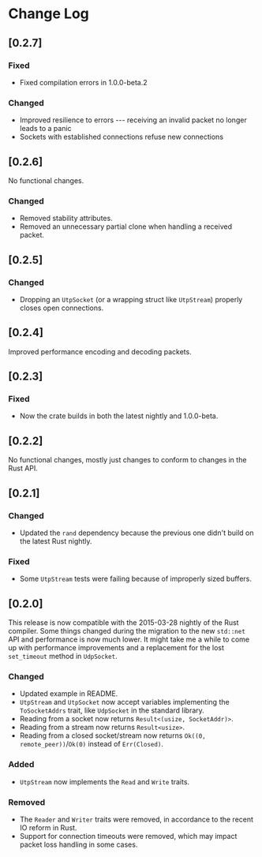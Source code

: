 # Change Log

## [0.2.7]

### Fixed

- Fixed compilation errors in 1.0.0-beta.2

### Changed

- Improved resilience to errors --- receiving an invalid packet no longer leads to a panic
- Sockets with established connections refuse new connections

## [0.2.6]

No functional changes.

### Changed

- Removed stability attributes.
- Removed an unnecessary partial clone when handling a received packet.

## [0.2.5]

### Changed

- Dropping an `UtpSocket` (or a wrapping struct like `UtpStream`) properly closes open connections.

## [0.2.4]

Improved performance encoding and decoding packets.

## [0.2.3]

### Fixed
- Now the crate builds in both the latest nightly and 1.0.0-beta.

## [0.2.2]

No functional changes, mostly just changes to conform to changes in the Rust API.

## [0.2.1]

### Changed
- Updated the `rand` dependency because the previous one didn't build on the latest Rust nightly.

### Fixed
- Some `UtpStream` tests were failing because of improperly sized buffers.

## [0.2.0]

This release is now compatible with the 2015-03-28 nightly of the Rust compiler.
Some things changed during the migration to the new `std::net` API and performance is now much lower. It might take me a while to come up with performance improvements and a replacement for the lost `set_timeout` method in `UdpSocket`.

### Changed
- Updated example in README.
- `UtpStream` and `UtpSocket` now accept variables implementing the `ToSocketAddrs` trait, like `UdpSocket` in the standard library.
- Reading from a socket now returns `Result<(usize, SocketAddr)>`.
- Reading from a stream now returns `Result<usize>`.
- Reading from a closed socket/stream now returns `Ok((0, remote_peer))`/`Ok(0)` instead of `Err(Closed)`.

### Added
- `UtpStream` now implements the `Read` and `Write` traits.

### Removed
- The `Reader` and `Writer` traits were removed, in accordance to the recent IO reform in Rust.
- Support for connection timeouts were removed, which may impact packet loss handling in some cases.

